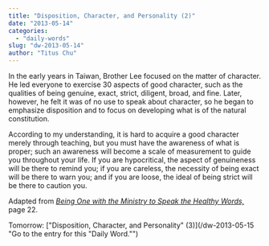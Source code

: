 ```yaml
---
title: "Disposition, Character, and Personality (2)"
date: "2013-05-14"
categories: 
  - "daily-words"
slug: "dw-2013-05-14"
author: "Titus Chu"
---
```


In the early years in Taiwan, Brother Lee focused on the matter of character. He led everyone to exercise 30 aspects of good character, such as the qualities of being genuine, exact, strict, diligent, broad, and fine. Later, however, he felt it was of no use to speak about character, so he began to emphasize disposition and to focus on developing what is of the natural constitution.

According to my understanding, it is hard to acquire a good character merely through teaching, but you must have the awareness of what is proper; such an awareness will become a scale of measurement to guide you throughout your life. If you are hypocritical, the aspect of genuineness will be there to remind you; if you are careless, the necessity of being exact will be there to warn you; and if you are loose, the ideal of being strict will be there to caution you.

Adapted from _[Being One with the Ministry to Speak the Healthy Words,](/book-one-with-the-ministry-vol-2 "Go to the listing for this book.")_ page 22.

Tomorrow: ["Disposition, Character, and Personality" (3)](/dw-2013-05-15 "Go to the entry for this "Daily Word."")
